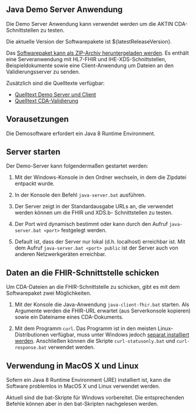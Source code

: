 ﻿Java Demo Server Anwendung
--------------------------

Die Demo Server Anwendung kann verwendet werden um
die AKTIN CDA-Schnittstellen zu testen.

Die aktuelle Version der Softwarepakete ist ${latestReleaseVersion}.

Das [Softwarepaket kann als ZIP-Archiv heruntergeladen
werden](${releaseRepoUrl}/org/aktin/demo-distribution/${latestReleaseVersion}/demo-distribution-${latestReleaseVersion}-full.zip).
Es enthält eine Serveranwendung mit HL7-FHIR und IHE-XDS-Schnittstellen, Beispieldokumente
sowie eine Client-Anwendung um Dateien an den Validierungsserver zu senden.

Zusätzlich sind die Quelltexte verfügbar:

- [Quelltext Demo Server und Client](${releaseRepoUrl}/org/aktin/demo-server/${latestReleaseVersion}/demo-server-${latestReleaseVersion}-sources.jar)
- [Quelltext CDA-Validierung](${releaseRepoUrl}/org/aktin/cda-validation/${latestReleaseVersion}/cda-validation-${latestReleaseVersion}-sources.jar)

Vorausetzungen
--------------

Die Demosoftware erfordert ein Java 8 Runtime Environment.


Server starten
--------------
Der Demo-Server kann folgendermaßen gestartet werden:

1. Mit der Windows-Konsole in den Ordner wechseln,
   in dem die Zipdatei entpackt wurde.
   
2. In der Konsole den Befehl `java-server.bat` ausführen.

3. Der Server zeigt in der Standardausgabe URLs an,
   die verwendet werden können um die FHIR und XDS.b-
   Schnittstellen zu testen.
   
4. Der Port wird dynamisch bestimmt oder kann durch den 
   Aufruf `java-server.bat <port>` festgelegt werden.

5. Default ist, dass der Server nur lokal (d.h. localhost) 
   erreichbar ist.
   Mit dem Aufruf `java-server.bat <port> public` ist der
   Server auch von anderen Netzwerkgeräten erreichbar.
   

Daten an die FHIR-Schnittstelle schicken
----------------------------------------
Um CDA-Dateien an die FHIR-Schnittstelle zu schicken,
gibt es mit dem Softwarepaket zwei Möglichkeiten.

1. Mit der Konsole die Java-Anwendung `java-client-fhir.bat`
   starten. Als Argumente werden die FHIR-URL erwartet (aus Serverkonsole
   kopieren) sowie ein Dateiname eines CDA-Dokuments.

2. Mit dem Programm `curl`. Das Programm ist in den meisten 
   Linux-Distributionen verfügbar, muss unter Windows jedoch 
   [separat installiert werden](http://curl.haxx.se/download.html). 
   Anschließen können die Skripte `curl-statusonly.bat` 
   und `curl-response.bat` verwendet werden.
   
Verwendung in MacOS X und Linux
--------------------------------
Sofern ein Java 8 Runtime Environment (JRE) installiert ist,
kann die Software problemlos in MacOS X und Linux verwendet
werden.

Aktuell sind die bat-Skripte für Windows vorbereitet. Die
entsprechenden Befehle können aber in den bat-Skripten
nachgelesen werden.